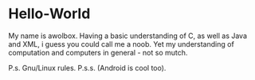 # Hello-World

My name is awolbox.
Having a basic understanding of C, as well as Java and XML, 
i guess you could call me a noob.
Yet my understanding of computation and computers in general - not so mutch.

P.s. Gnu/Linux rules.
P.s.s. (Android is cool too).
